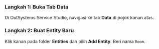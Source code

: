 ### Langkah 1: Buka Tab Data
Di OutSystems Service Studio, navigasi ke tab **Data** di pojok kanan atas.

### Langkah 2: Buat Entity Baru
Klik kanan pada folder **Entities** dan pilih **Add Entity**. Beri nama `Room`.